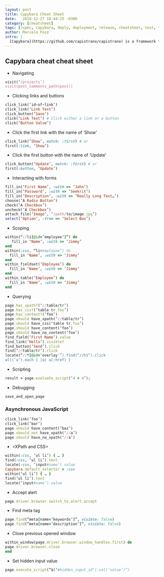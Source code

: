 ```yaml
---
layout: post
title: Capybara Cheat Sheet
date:   2018-12-27 18:44:25 -0300
category: [cheatsheet]
tags: [rspec, capybara, deply, deployment, release, cheatsheet, test, testing, tdd]
author: Marcelo Foss
intro: |
  [Capybara](https://github.com/capistrano/capistrano) is a framework for building automated deployment scripts. Although Capistrano itself is written in Ruby, it can easily be used to deploy projects of any language or framework, be it Rails, Java, or PHP.
---
```


## Capybara cheat cheat sheet

* Navigating
```ruby
visit(‘/projects’)
visit(post_comments_path(post))
```

* Clicking links and buttons
```ruby
click_link(‘id-of-link’)
click_link(‘Link Text’)
click_button(‘Save’)
click(‘Link Text’) # Click either a link or a button
click(‘Button Value’)
```

* Click the first link with the name of ‘Show’
```ruby
click_link(‘Show’, match: :first) # or
first(:link, ‘Show’)
```

* Click the first button with the name of ‘Update’
```ruby
click_button(‘Update’, match: :first) # or
first(:button, ‘Update’)
```

* Interacting with forms
```ruby
fill_in(‘First Name’, :with => ‘John’)
fill_in(‘Password’, :with => ‘Seekrit’)
fill_in(‘Description’, :with => ‘Really Long Text…’)
choose(‘A Radio Button’)
check(‘A Checkbox’)
uncheck(‘A Checkbox’)
attach_file(‘Image’, ‘/path/to/image.jpg’)
select(‘Option’, :from => ‘Select Box’)
```

* Scoping
```ruby
within(“//li[@id=’employee’]”) do
   fill_in ‘Name’, :with => ‘Jimmy’
end
within(:css, “li#employee”) do
  fill_in ‘Name’, :with => ‘Jimmy’
end
within_fieldset(‘Employee’) do
  fill_in ‘Name’, :with => ‘Jimmy’
end
within_table(‘Employee’) do
  fill_in ‘Name’, :with => ‘Jimmy’
end
```

* Querying
```ruby
page.has_xpath?(‘//table/tr’)
page.has_css?(‘table tr.foo’)
page.has_content?(‘foo’)
page.should have_xpath(‘//table/tr’)
page.should have_css(‘table tr.foo’)
page.should have_content(‘foo’)
page.should have_no_content(‘foo’)
find_field(‘First Name’).value
find_link(‘Hello’).visible?
find_button(‘Send’).click
find(‘//table/tr’).click
locate(“//*[@id=’overlay'”).find(“//h1”).click
all(‘a’).each { |a| a[:href] }
```

* Scripting
```ruby
result = page.evaluate_script(‘4 + 4’);
```

* Debugging
```ruby
save_and_open_page
```

### Asynchronous JavaScript
```ruby
click_link(‘foo’)
click_link(‘bar’)
page.should have_content(‘baz’)
page.should_not have_xpath(‘//a’)
page.should have_no_xpath(‘//a’)
```

* =XPath and CSS=
```ruby
within(:css, ‘ul li’) { … }
find(:css, ‘ul li’).text
locate(:css, ‘input#name’).value
Capybara.default_selector = :css
within(‘ul li’) { … }
find(‘ul li’).text
locate(‘input#name’).value
```

* Accept alert
```ruby
page.driver.browser.switch_to.alert.accept
```

* Find meta tag
```ruby
page.find(“meta[name=’keywords’]”, visible: false)
page.find(“meta[name=’description’]”, visible: false)
```

* Close previous opened window
```ruby
within_window(page.driver.browser.window_handles.first) do
page.driver.browser.close
end
```

* Set hidden input value
```ruby
page.execute_script(“$(‘#hidden_input_id’).val(‘value’)”)
```

